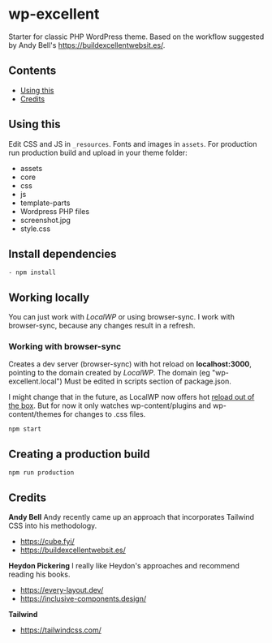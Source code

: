 # wp-excellent

Starter for classic PHP WordPress theme.
Based on the workflow suggested by Andy Bell's https://buildexcellentwebsit.es/.

## Contents

- [Using this](#using-this)
- [Credits](#credits)

## Using this

Edit CSS and JS in `_resources`. Fonts and images in `assets`.
For production run production build and upload in your theme folder:

- assets
- core
- css
- js
- template-parts
- Wordpress PHP files
- screenshot.jpg
- style.css

## Install dependencies

```
- npm install
```

## Working locally

You can just work with _LocalWP_ or using browser-sync. I work with browser-sync, because any changes result in a refresh.

### Working with browser-sync

Creates a dev server (browser-sync) with hot reload on **localhost:3000**, pointing to the domain created by _LocalWP_. The domain (eg "wp-excellent.local") Must be edited in scripts section of package.json.

I might change that in the future, as LocalWP now offers hot [reload out of the box](https://localwp.com/help-docs/local-features/instant-reload/). But for now it only watches wp-content/plugins and wp-content/themes for changes to .css files.

```
npm start
```

## Creating a production build

```
npm run production
```

## Credits

**Andy Bell**
Andy recently came up an approach that incorporates Tailwind CSS into his methodology.

- https://cube.fyi/
- https://buildexcellentwebsit.es/

**Heydon Pickering**
I really like Heydon's approaches and recommend reading his books.

- https://every-layout.dev/
- https://inclusive-components.design/

**Tailwind**

- https://tailwindcss.com/
